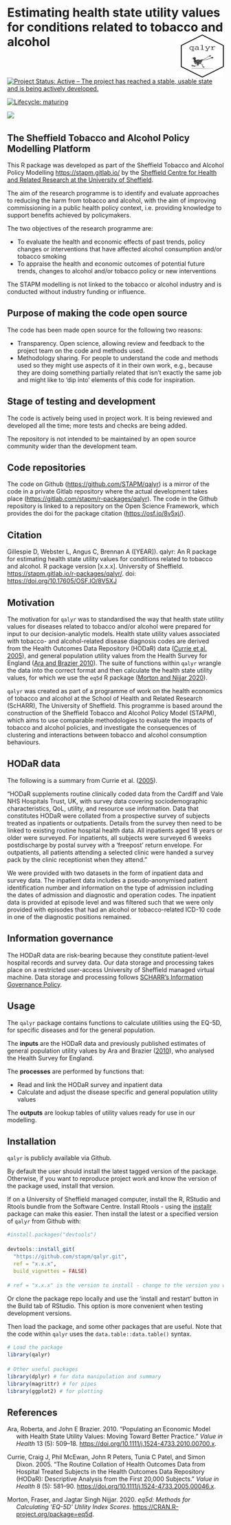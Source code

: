 
<!-- README.md is generated from README.Rmd. Please edit that file -->

# Estimating health state utility values for conditions related to tobacco and alcohol <img src="logo.png" align="right" style="padding-left:10px;background-color:white;" width="100" height="100" />

<!-- badges: start -->

[![Project Status: Active – The project has reached a stable, usable
state and is being actively
developed.](https://www.repostatus.org/badges/latest/active.svg)](https://www.repostatus.org/#active)

[![Lifecycle:
maturing](https://img.shields.io/badge/lifecycle-maturing-blue.svg)](https://www.tidyverse.org/lifecycle/#maturing)

[![](https://img.shields.io/badge/doi-10.17605/OSF.IO/8V5XJ-green.svg)](https://doi.org/10.17605/OSF.IO/8V5XJ)

<!-- badges: end -->

## The Sheffield Tobacco and Alcohol Policy Modelling Platform

This R package was developed as part of the Sheffield Tobacco and
Alcohol Policy Modelling <https://stapm.gitlab.io/> by the [Sheffield
Centre for Health and Related Research at the University of
Sheffield](https://www.sheffield.ac.uk/scharr).

The aim of the research programme is to identify and evaluate approaches
to reducing the harm from tobacco and alcohol, with the aim of improving
commissioning in a public health policy context, i.e. providing
knowledge to support benefits achieved by policymakers.

The two objectives of the research programme are:

- To evaluate the health and economic effects of past trends, policy
  changes or interventions that have affected alcohol consumption and/or
  tobacco smoking
- To appraise the health and economic outcomes of potential future
  trends, changes to alcohol and/or tobacco policy or new interventions

The STAPM modelling is not linked to the tobacco or alcohol industry and
is conducted without industry funding or influence.

## Purpose of making the code open source

The code has been made open source for the following two reasons:

- Transparency. Open science, allowing review and feedback to the
  project team on the code and methods used.
- Methodology sharing. For people to understand the code and methods
  used so they might use aspects of it in their own work, e.g., because
  they are doing something partially related that isn’t exactly the same
  job and might like to ‘dip into’ elements of this code for
  inspiration.

## Stage of testing and development

The code is actively being used in project work. It is being reviewed
and developed all the time; more tests and checks are being added.

The repository is not intended to be maintained by an open source
community wider than the development team.

## Code repositories

The code on Github (<https://github.com/STAPM/qalyr>) is a mirror of the
code in a private Gitlab repository where the actual development takes
place (<https://gitlab.com/stapm/r-packages/qalyr>). The code in the
Github repository is linked to a repository on the Open Science
Framework, which provides the doi for the package citation
(<https://osf.io/8v5xj/>).

## Citation

Gillespie D, Webster L, Angus C, Brennan A (\[YEAR\]). qalyr: An R
package for estimating health state utility values for conditions
related to tobacco and alcohol. R package version \[x.x.x\]. University
of Sheffield. <https://stapm.gitlab.io/r-packages/qalyr/>. doi:
<https://doi.org/10.17605/OSF.IO/8V5XJ>

## Motivation

The motivation for `qalyr` was to standardised the way that health state
utility values for diseases related to tobacco and/or alcohol were
prepared for input to our decision-analytic models. Health state utility
values associated with tobacco- and alcohol-related disease diagnosis
codes are derived from the Health Outcomes Data Repository (HODaR) data
([Currie et al. 2005](#ref-currie2005routine)), and general population
utility values from the Health Survey for England ([Ara and Brazier
2010](#ref-Ara2010)). The suite of functions within `qalyr` wrangle the
data into the correct format and then calculate the health state utility
values, for which we use the `eq5d` R package ([Morton and Nijjar
2020](#ref-eq5dpackage)).

`qalyr` was created as part of a programme of work on the health
economics of tobacco and alcohol at the School of Health and Related
Research (ScHARR), The University of Sheffield. This programme is based
around the construction of the Sheffield Tobacco and Alcohol Policy
Model (STAPM), which aims to use comparable methodologies to evaluate
the impacts of tobacco and alcohol policies, and investigate the
consequences of clustering and interactions between tobacco and alcohol
consumption behaviours.

## HODaR data

The following is a summary from Currie et al.
([2005](#ref-currie2005routine)).

“HODaR supplements routine clinically coded data from the Cardiff and
Vale NHS Hospitals Trust, UK, with survey data covering sociodemographic
characteristics, QoL, utility, and resource use information. Data that
constitutes HODaR were collated from a prospective survey of subjects
treated as inpatients or outpatients. Details from the survey then need
to be linked to existing routine hospital health data. All inpatients
aged 18 years or older were surveyed. For inpatients, all subjects were
surveyed 6 weeks postdischarge by postal survey with a ‘freepost’ return
envelope. For outpatients, all patients attending a selected clinic were
handed a survey pack by the clinic receptionist when they attend.”

We were provided with two datasets in the form of inpatient data and
survey data. The inpatient data includes a pseudo-anonymised patient
identification number and information on the type of admission including
the dates of admission and diagnostic and operation codes. The inpatient
data is provided at episode level and was filtered such that we were
only provided with episodes that had an alcohol or tobacco-related
ICD-10 code in one of the diagnostic positions remained.

## Information governance

The HODaR data are risk-bearing because they constitute patient-level
hospital records and survey data. Our data storage and processing takes
place on a restricted user-access University of Sheffield managed
virtual machine. Data storage and processing follows [SCHARR’s
Information Governance
Policy](https://www.sheffield.ac.uk/scharr/division-population-health-information-governance-policy).

## Usage

The `qalyr` package contains functions to calculate utilities using the
EQ-5D, for specific diseases and for the general population.

The **inputs** are the HODaR data and previously published estimates of
general population utility values by Ara and Brazier
([2010](#ref-Ara2010)), who analysed the Health Survey for England.

The **processes** are performed by functions that:

- Read and link the HODaR survey and inpatient data  
- Calculate and adjust the disease specific and general population
  utility values

The **outputs** are lookup tables of utility values ready for use in our
modelling.

## Installation

`qalyr` is publicly available via Github.

By default the user should install the latest tagged version of the
package. Otherwise, if you want to reproduce project work and know the
version of the package used, install that version.

If on a University of Sheffield managed computer, install the R, RStudio
and Rtools bundle from the Software Centre. Install Rtools - using the
[installr](https://cran.r-project.org/web/packages/installr/index.html)
package can make this easier. Then install the latest or a specified
version of `qalyr` from Github with:

``` r
#install.packages("devtools")

devtools::install_git(
  "https://github.com/stapm/qalyr.git", 
  ref = "x.x.x",
  build_vignettes = FALSE)

# ref = "x.x.x" is the version to install - change to the version you want e.g. "1.2.3"
```

Or clone the package repo locally and use the ‘install and restart’
button in the Build tab of RStudio. This option is more convenient when
testing development versions.

Then load the package, and some other packages that are useful. Note
that the code within `qalyr` uses the `data.table::data.table()` syntax.

``` r
# Load the package
library(qalyr)

# Other useful packages
library(dplyr) # for data manipulation and summary
library(magrittr) # for pipes
library(ggplot2) # for plotting
```

## References

<div id="refs" class="references csl-bib-body hanging-indent">

<div id="ref-Ara2010" class="csl-entry">

Ara, Roberta, and John E Brazier. 2010. “Populating an Economic Model
with Health State Utility Values: Moving Toward Better Practice.” *Value
in Health* 13 (5): 509–18.
<https://doi.org/10.1111/j.1524-4733.2010.00700.x>.

</div>

<div id="ref-currie2005routine" class="csl-entry">

Currie, Craig J, Phil McEwan, John R Peters, Tunia C Patel, and Simon
Dixon. 2005. “The Routine Collation of Health Outcomes Data from
Hospital Treated Subjects in the Health Outcomes Data Repository
(HODaR): Descriptive Analysis from the First 20,000 Subjects.” *Value in
Health* 8 (5): 581–90.
<https://doi.org/10.1111/j.1524-4733.2005.00046.x>.

</div>

<div id="ref-eq5dpackage" class="csl-entry">

Morton, Fraser, and Jagtar Singh Nijjar. 2020. *<span
class="nocase">eq5d: Methods for Calculating ’EQ-5D’ Utility Index
Scores</span>*. <https://CRAN.R-project.org/package=eq5d>.

</div>

</div>

